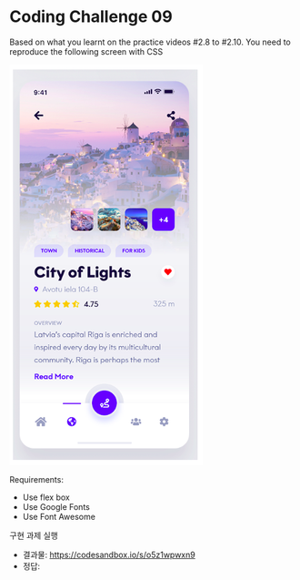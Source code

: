 # Coding Challenge 09

Based on what you learnt on the practice videos #2.8 to #2.10.
You need to reproduce the following screen with CSS

![image1](./image/screenshot_1.png)

Requirements:

- Use flex box
- Use Google Fonts
- Use Font Awesome

구현 과제 실행

- 결과물: https://codesandbox.io/s/o5z1wpwxn9
- 정답:
